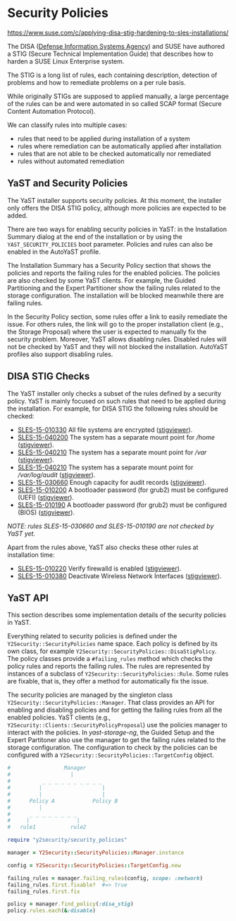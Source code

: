 # Security Policies

https://www.suse.com/c/applying-disa-stig-hardening-to-sles-installations/

The DISA ([Defense Information Systems Agency](https://disa.mil)) and SUSE have authored a STIG
(Secure Technical Implementation Guide) that describes how to harden a SUSE Linux Enterprise system.

The STIG is a long list of rules, each containing description, detection of problems and how to
remediate problems on a per rule basis.

While originally STIGs are supposed to applied manually, a large percentage of the rules can be and
were automated in so called SCAP format (Secure Content Automation Protocol).

We can classify rules into multiple cases:

* rules that need to be applied during installation of a system
* rules where remediation can be automatically applied after installation
* rules that are not able to be checked automatically nor remediated
* rules without automated remediation

## YaST and Security Policies

The YaST installer supports security policies. At this moment, the installer only offers the DISA
STIG policy, although more policies are expected to be added.

There are two ways for enabling security policies in YaST: in the Installation Summary dialog at
the end of the installation or by using the `YAST_SECURITY_POLICIES` boot parameter. Policies and
rules can also be enabled in the AutoYaST profile.

The Installation Summary has a Security Policy section that shows the policies and reports the
failing rules for the enabled policies. The policies are also checked by some YaST clients. For
example, the Guided Partitioning and the Expert Partitioner show the failing rules related to the
storage configuration. The installation will be blocked meanwhile there are failing rules.

In the Security Policy section, some rules offer a link to easily remediate the issue. For others
rules, the link will go to the proper installation client (e.g., the Storage Proposal) where the
user is expected to manually fix the security problem. Moreover, YaST allows disabling rules.
Disabled rules will not be checked by YaST and they will not blocked the installation. AutoYaST
profiles also support disabling rules.

## DISA STIG Checks

The YaST installer only checks a subset of the rules defined by a security policy. YaST is mainly
focused on such rules that need to be applied during the installation. For example, for DISA STIG
the following rules should be checked:

* [SLES-15-010330](http://static.open-scap.org/ssg-guides/ssg-sle15-guide-stig.html#xccdf_org.ssgproject.content_rule_encrypt_partitions]) All file systems are encrypted ([stigviewer](https://www.stigviewer.com/stig/suse_linux_enterprise_server_15/2022-06-06/finding/V-234831)).
* [SLES-15-040200](http://static.open-scap.org/ssg-guides/ssg-sle15-guide-stig.html#xccdf_org.ssgproject.content_rule_partition_for_home) The system has a separate mount point for */home* ([stigviewer](https://www.stigviewer.com/stig/suse_linux_enterprise_server_15/2021-03-04/finding/V-235004)).
* [SLES-15-040210](http://static.open-scap.org/ssg-guides/ssg-sle15-guide-stig.html#xccdf_org.ssgproject.content_rule_partition_for_var) The system has a separate mount point for */var* ([stigviewer](https://www.stigviewer.com/stig/suse_linux_enterprise_server_15/2021-06-14/finding/V-235005)).
* [SLES-15-040210](http://static.open-scap.org/ssg-guides/ssg-sle15-guide-stig.html#xccdf_org.ssgproject.content_rule_partition_for_var_log_audit) The system has a separate mount point for */var/log/audit* ([stigviewer](https://www.stigviewer.com/stig/suse_linux_enterprise_server_15/2022-06-06/finding/V-234980)).
* [SLES-15-030660](http://static.open-scap.org/ssg-guides/ssg-sle15-guide-stig.html#xccdf_org.ssgproject.content_rule_auditd_audispd_configure_sufficiently_large_partition) Enough capacity for audit records ([stigviewer](https://www.stigviewer.com/stig/suse_linux_enterprise_server_15/2022-06-06/finding/V-234965)).
* [SLES-15-010200](http://static.open-scap.org/ssg-guides/ssg-sle15-guide-stig.html#xccdf_org.ssgproject.content_group_uefi) A bootloader password (for grub2) must be configured (UEFI) ([stigviewer](https://www.stigviewer.com/stig/suse_linux_enterprise_server_15/2021-11-30/finding/V-234820)).
* [SLES-15-010190](http://static.open-scap.org/ssg-guides/ssg-sle15-guide-stig.html#xccdf_org.ssgproject.content_group_non-uefi) A bootloader password (for grub2) must be configured (BIOS) ([stigviewer](https://www.stigviewer.com/stig/suse_linux_enterprise_server_15/2022-02-11/finding/V-234819)).

*NOTE: rules SLES-15-030660 and SLES-15-010190 are not checked by YaST yet.*

Apart from the rules above, YaST also checks these other rules at installation time:

* [SLES-15-010220](http://static.open-scap.org/ssg-guides/ssg-sle15-guide-stig.html#xccdf_org.ssgproject.content_rule_service_firewalld_enabled) Verify firewalld is enabled ([stigviewer](https://www.stigviewer.com/stig/suse_linux_enterprise_server_15/2021-11-30/finding/V-234821)).
* [SLES-15-010380](http://static.open-scap.org/ssg-guides/ssg-sle15-guide-stig.html#xccdf_org.ssgproject.content_rule_wireless_disable_interfaces) Deactivate Wireless Network Interfaces ([stigviewer](https://www.stigviewer.com/stig/suse_linux_enterprise_server_15/2021-11-30/finding/V-234847)).


## YaST API

This section describes some implementation details of the security policies in YaST.

Everything related to security policies is defined under the `Y2Security::SecurityPolicies`
name space. Each policy is defined by its own class, for example
`Y2Security::SecurityPolicies::DisaStigPolicy`. The policy classes provide a `#failing_rules` method
which checks the policy rules and reports the failing rules. The rules are represented by instances
of a subclass of `Y2Security::SecurityPolicies::Rule`. Some rules are fixable, that is, they offer
a method for automatically fix the issue.

The security policies are managed by the singleton class `Y2Security::SecurityPolicies::Manager`.
That class provides an API for enabling and disabling policies and for getting the failing rules
from all the enabled policies. YaST clients (e.g., `Y2Security::Clients::SecurityPolicyProposal`)
use the policies manager to interact with the policies. In *yast-storage-ng*, the Guided Setup and
the Expert Partitoner also use the manager to get the failing rules related to the storage
configuration. The configuration to check by the policies can be configured with a
`Y2Security::SecurityPolicies::TargetConfig` object.

~~~ruby
#                 Manager
#                   |
#          _ _ _ _ _ _ _ _ _ _
#         |                   |
#         |                   |
#      Policy A            Policy B
#         |
#      _ _ _ _ _ _ _ _
#     |               |
#   rule1           rule2

require "y2security/security_policies"

manager = Y2Security::SecurityPolicies::Manager.instance

config = Y2Security::SecurityPolicies::TargetConfig.new

failing_rules = manager.failing_rules(config, scope: :network)
failing_rules.first.fixable?  #=> true
failing_rules.first.fix

policy = manager.find_policy(:disa_stig)
policy.rules.each(&:disable)
~~~
